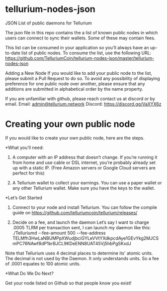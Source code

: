 # tellurium-nodes-json
JSON List of public daemons for Tellurium

The json file in this repo contains the a list of known public nodes in which users can connect to sync their wallets.
Some of these may contain fees.

This list can be consumed in your application so you'll always have an up-to-date list of public nodes. To consume the list, use the following URL: https://github.com/TelluriumCoin/tellurium-nodes-json/master/tellurium-nodes-json

Adding a New Node
If you would like to add your public node to the list, please submit a Pull Request to do so. To avoid any possibility of displaying preference for one public node over another, please ensure that any additions are submitted in alphabetical order by the name property.

If you are unfamiliar with github, please reach contact us at discord or by email.
Email: admin@tellurium.network
Discord: https://discord.gg/VaXYX6z
# Creating your own public node

If you would like to create your own public node, here are the steps.

*What you’ll need:

1. A computer with an IP address that doesn’t change. If you’re running it from home and use cable or DSL internet, you’re probably already set up with a static IP. (Free Amazon servers or Google Cloud servers are perfect for this) 

2. A Tellurium wallet to collect your earnings. You can use a paper wallet or any other Tellurium wallet.  Make sure you have the keys to the wallet.

*Let’s Get Started

1. Connect to your node and install Tellurium. 
You can follow the compile guide on https://github.com/telluriumcoin/tellurium/releases/

2. Decide on a fee, and launch the daemon
Let’s say I want to charge .0005 TLRM per transaction sent, I can launch my daemon like this:
./Telluriumd --fee-amount 500 --fee-address TELMfh3HwLaNBUMPpXWudjbciGYLeVVtYXdkpcdAye1GEvYkg2MJCSmPC76NAwf8dP1brBJCL9KDeENN8UAT45Vj5hbPgSKxdJ

Note that Tellurium uses 4 decimal places to determine its' atomic units.  The decimal is not used by the Daemon.  It only understands units.  So a fee of .0001 equates to 100 atomic units.

*What Do We Do Next?

Get your node listed on Github so that people know you exist!

